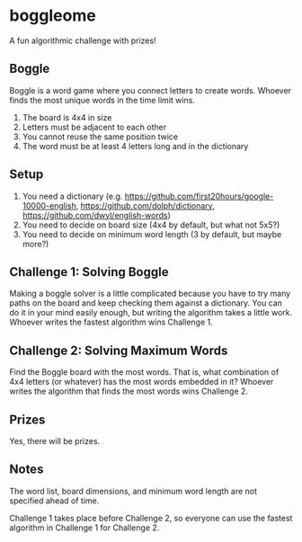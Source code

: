 boggleome
=========

A fun algorithmic challenge with prizes!

## Boggle ##

Boggle is a word game where you connect letters to create words. Whoever finds the most unique words in the time limit wins.

1. The board is 4x4 in size
2. Letters must be adjacent to each other
3. You cannot reuse the same position twice
4. The word must be at least 4 letters long and in the dictionary

## Setup ##

1. You need a dictionary (e.g. https://github.com/first20hours/google-10000-english, https://github.com/dolph/dictionary, https://github.com/dwyl/english-words)
2. You need to decide on board size (4x4 by default, but what not 5x5?)
3. You need to decide on minimum word length (3 by default, but maybe more?)

## Challenge 1: Solving Boggle ##

Making a boggle solver is a little complicated because you have to try many paths on the board and keep checking them against a dictionary. You can do it in your mind easily enough, but writing the algorithm takes a little work. Whoever writes the fastest algorithm wins Challenge 1.

## Challenge 2: Solving Maximum Words ##

Find the Boggle board with the most words. That is, what combination of 4x4 letters (or whatever) has the most words embedded in it? Whoever writes the algorithm that finds the most words wins Challenge 2.

## Prizes ##

Yes, there will be prizes.

## Notes ##

The word list, board dimensions, and minimum word length are not specified ahead of time.

Challenge 1 takes place before Challenge 2, so everyone can use the fastest algorithm in Challenge 1 for Challenge 2.

